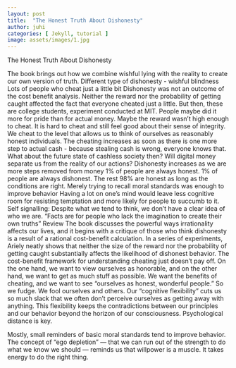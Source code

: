 ```yaml
---
layout: post
title:  "The Honest Truth About Dishonesty"
author: juhi
categories: [ Jekyll, tutorial ]
image: assets/images/1.jpg
---
```


The Honest Truth About Dishonesty

The book brings out how we combine wishful lying with the reality to create our own version of truth. Different type of dishonesty - wishful blindness
Lots of people who cheat just a little bit
Dishonesty was not an outcome of the cost benefit analysis. Neither the reward nor the probability of getting caught affected the fact that everyone cheated just a little. But then, these are college students, experiment conducted at MIT. People maybe did it more for pride than for actual money. Maybe the reward wasn’t high enough to cheat. It is hard to cheat and still feel good about their sense of integrity. We cheat to the level that allows us to think of ourselves as reasonably honest individuals.
The cheating increases as soon as there is one more step to actual cash - because stealing cash is wrong, everyone knows that. What about the future state of cashless society then? Will digital money separate us from the reality of our actions?
Dishonesty increases as we are more steps removed from money
1% of people are always honest. 1% of people are always dishonest. The rest 98% are honest as long as the conditions are right.
Merely trying to recall moral standards was enough to improve behavior
Having a lot on one’s mind would leave less cognitive room for resisting temptation and more likely for people to succumb to it.
Self signalling: Despite what we tend to think, we don’t have a clear idea of who we are.
“Facts are for people who lack the imagination to create their own truths”
Review
The book discusses the powerful ways irrationality affects our lives, and it begins with a critique of those who think dishonesty is a result of a rational cost-benefit calculation. In a series of experiments, Ariely neatly shows that neither the size of the reward nor the probability of getting caught substantially affects the likelihood of dishonest behavior. The cost-benefit framework for understanding cheating just doesn’t pay off. 
On the one hand, we want to view ourselves as honorable, and on the other hand, we want to get as much stuff as possible. We want the benefits of cheating, and we want to see “ourselves as honest, wonderful people.” So we fudge. We fool ourselves and others. Our “cognitive flexibility” cuts us so much slack that we often don’t perceive ourselves as getting away with anything. This flexibility keeps the contradictions between our principles and our behavior beyond the horizon of our consciousness. Psychological distance is key.

Mostly, small reminders of basic moral standards tend to improve behavior. The concept of “ego depletion” — that we can run out of the strength to do what we know we should — reminds us that willpower is a muscle. It takes energy to do the right thing.
